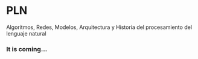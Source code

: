 # PLN
Algoritmos, Redes, Modelos, Arquitectura y Historia del procesamiento del lenguaje natural
### It is coming...
